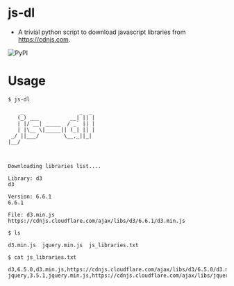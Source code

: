 # js-dl
* A trivial python script to download javascript libraries from https://cdnjs.com.

![PyPI](https://img.shields.io/pypi/v/js-dl?style=flat-square)

# Usage
```
$ js-dl

    _                  _  _
   (_) ___          __| || |
   | |/ __| _____  / _` || |
   | |\__ \|_____|| (_| || |
 _/ ||___/        \__,_||_|
|__/



Downloading libraries list....

Library: d3
d3

Version: 6.6.1
6.6.1

File: d3.min.js
https://cdnjs.cloudflare.com/ajax/libs/d3/6.6.1/d3.min.js

$ ls

d3.min.js  jquery.min.js  js_libraries.txt

$ cat js_libraries.txt

d3,6.5.0,d3.min.js,https://cdnjs.cloudflare.com/ajax/libs/d3/6.5.0/d3.min.js
jquery,3.5.1,jquery.min.js,https://cdnjs.cloudflare.com/ajax/libs/jquery/3.5.1/jquery.min.js

```
